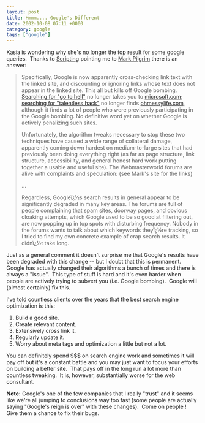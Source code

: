 ```yaml
---
layout: post
title: Hmmm.... Google's Different
date: 2002-10-08 07:11 +0000
category: google
tags: ["google"]
---
```

<p>Kasia is wondering why she's <a href="https://web.archive.org/web/20021013031121/http://www.unix-girl.com/blog/archives/000239.html">no longer</a> the top result for some google queries.&nbsp; Thanks to <a href="https://web.archive.org/web/20021013031121/http://www.scripting.com/">Scripting</a> pointing me to <a href="https://web.archive.org/web/20021013031121/http://diveintomark.org/archives/2002/10/03.html#when_an_engineer_flaps_his_wings">Mark Pilgrim</a> there is an answer:</p>
<blockquote dir="ltr" style="MARGIN-RIGHT: 0px">
<p>Specifically, Google is now apparently cross-checking link text with the linked site, and discounting or ignoring links whose text does not appear in the linked site. This all but kills off Google bombing. <a href="https://web.archive.org/web/20021013031121/http://www.google.com/search?q=%22go+to+hell%22">Searching for "go to hell"</a> no longer takes you to <a href="https://web.archive.org/web/20021013031121/http://www.microsoft.com/">microsoft.com</a>; <a href="https://web.archive.org/web/20021013031121/http://www.google.com/search?q=talentless+hack">searching for "talentless hack"</a> no longer finds <a href="https://web.archive.org/web/20021013031121/http://www.ohmessylife.com/">ohmessylife.com</a>, although it finds a lot of people who were previously participating in the Google bombing. No definitive word yet on whether Google is actively penalizing such sites.</p>
<p>Unfortunately, the algorithm tweaks necessary to stop these two techniques have caused a wide range of collateral damage, apparently coming down hardest on medium-to-large sites that had previously been doing everything right (as far as page structure, link structure, accessibility, and general honest hard work putting together a usable and useful site). The Webmasterworld forums are alive with complaints and speculation: (see Mark's site for the links)</p>
<p>...</p>
<p>Regardless, Googleï¿½s search results in general appear to be significantly degraded in many key areas. The forums are full of people complaining that spam sites, doorway pages, and obvious cloaking attempts, which Google used to be so good at filtering out, are now popping up in top spots with disturbing frequency. Nobody in the forums wants to talk about which keywords theyï¿½re tracking, so I tried to find my own concrete example of crap search results. It didnï¿½t take long.</p></blockquote>
<p dir="ltr">Just as a general comment it doesn't surprise me that Google's results have been degraded with this change -- but I doubt that this is permanent.&nbsp; Google has actually changed their algorithms a bunch of times and there is always a "issue".&nbsp; This type of stuff is hard and it's even harder when people are actively trying to subvert you (i.e. Google bombing).&nbsp; Google will (almost certainly) fix this.</p>
<p dir="ltr">I've told countless clients over the years that the best search engine optimization is this:</p>
<ol dir="ltr">
<li>
<div style="MARGIN-RIGHT: 0px">Build a good site.&nbsp; </div></li>
<li>
<div style="MARGIN-RIGHT: 0px">Create relevant content.</div></li>
<li>
<div style="MARGIN-RIGHT: 0px">Extensively cross link it.</div></li>
<li>
<div style="MARGIN-RIGHT: 0px">Regularly update it.</div></li>
<li>
<div style="MARGIN-RIGHT: 0px">Worry about meta tags and optimization a little but not a lot.</div></li></ol>
<p style="MARGIN-RIGHT: 0px">You can definitely spend $$$ on search engine work and sometimes it will pay off but it's a constant battle and you may just want to focus your efforts on building a better site.&nbsp; That pays off in the long run a lot more than countless tweaking.&nbsp; It is, however, substantially worse for the web consultant.</p>
<p style="MARGIN-RIGHT: 0px"><strong>Note:</strong> Google's one of the few companies that I really "trust" and it seems like we're all jumping to conclusions way too fast (some people are actually saying "Google's reign is over" with these changes).&nbsp; Come on people !&nbsp; Give them a chance to fix their bugs.</p>